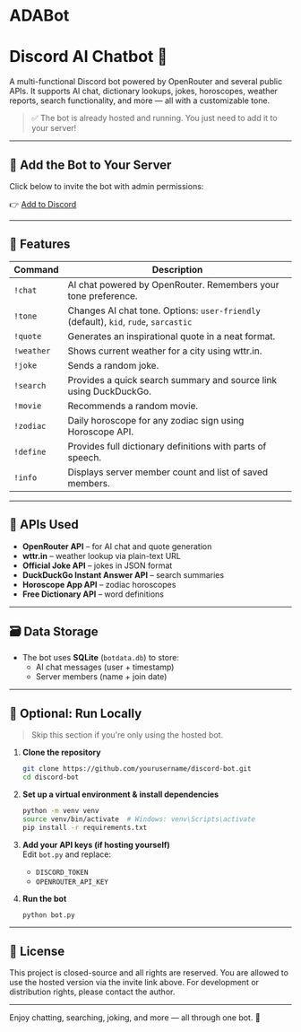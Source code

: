 # ADABot
# Discord AI Chatbot 🤖

A multi-functional Discord bot powered by OpenRouter and several public APIs. It supports AI chat, dictionary lookups, jokes, horoscopes, weather reports, search functionality, and more — all with a customizable tone.

> ✅ The bot is already hosted and running. You just need to add it to your server!

---

## 🚀 Add the Bot to Your Server

Click below to invite the bot with admin permissions:

👉 [Add to Discord](https://discord.com/oauth2/authorize?client_id=1360228903729369278&permissions=8&integration_type=0&scope=bot)

---

## 🧠 Features

| Command      | Description                                                                 |
|--------------|-----------------------------------------------------------------------------|
| `!chat`      | AI chat powered by OpenRouter. Remembers your tone preference.              |
| `!tone`      | Changes AI chat tone. Options: `user-friendly` (default), `kid`, `rude`, `sarcastic` |
| `!quote`     | Generates an inspirational quote in a neat format.                          |
| `!weather`   | Shows current weather for a city using wttr.in.                             |
| `!joke`      | Sends a random joke.                                                        |
| `!search`    | Provides a quick search summary and source link using DuckDuckGo.           |
| `!movie`     | Recommends a random movie.                                                  |
| `!zodiac`    | Daily horoscope for any zodiac sign using Horoscope API.                    |
| `!define`    | Provides full dictionary definitions with parts of speech.                  |
| `!info`      | Displays server member count and list of saved members.                     |

---

## 🧩 APIs Used

- **OpenRouter API** – for AI chat and quote generation  
- **wttr.in** – weather lookup via plain-text URL  
- **Official Joke API** – jokes in JSON format  
- **DuckDuckGo Instant Answer API** – search summaries  
- **Horoscope App API** – zodiac horoscopes  
- **Free Dictionary API** – word definitions  

---

## 🗃️ Data Storage

- The bot uses **SQLite** (`botdata.db`) to store:
  - AI chat messages (user + timestamp)
  - Server members (name + join date)

---

## 🔧 Optional: Run Locally

> Skip this section if you're only using the hosted bot.

1. **Clone the repository**

    ```bash
    git clone https://github.com/yourusername/discord-bot.git
    cd discord-bot
    ```

2. **Set up a virtual environment & install dependencies**

    ```bash
    python -m venv venv
    source venv/bin/activate  # Windows: venv\Scripts\activate
    pip install -r requirements.txt
    ```

3. **Add your API keys (if hosting yourself)**  
    Edit `bot.py` and replace:
    - `DISCORD_TOKEN`
    - `OPENROUTER_API_KEY`

4. **Run the bot**

    ```bash
    python bot.py
    ```

---

## 📝 License

This project is closed-source and all rights are reserved. You are allowed to use the hosted version via the invite link above. For development or distribution rights, please contact the author.

---

Enjoy chatting, searching, joking, and more — all through one bot. 🎉  
